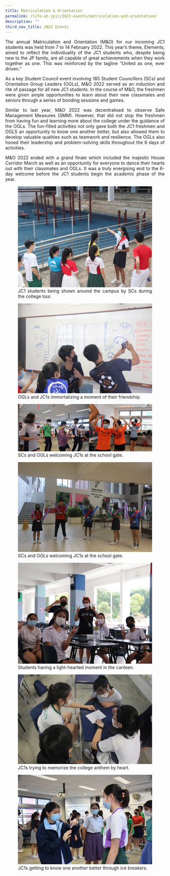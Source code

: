 ```yaml
---
title: Matriculation & Orientation
permalink: /life-at-jpjc/2022-events/matriculation-and-orientation/
description: ""
third_nav_title: 2022 Events
---
```

<div align=justify>
<p>
The annual Matriculation and Orientation (M&O) for our incoming JC1 students was held from 7 to 14 February 2022. This year’s theme, Elements, aimed to reflect the individuality of the JC1 students who, despite being new to the JP family, are all capable of great achievements when they work together as one. This was reinforced by the tagline “United as one, ever driven.”</p>

<p>
As a key Student Council event involving 185 Student Councillors (SCs) and Orientation Group Leaders (OGLs), M&O 2022 served as an induction and rite of passage for all new JC1 students. In the course of M&O, the freshmen were given ample opportunities to learn about their new classmates and seniors through a series of bonding sessions and games.</p>

<p>
Similar to last year, M&O 2022 was decentralised to observe Safe Management Measures (SMM). However, that did not stop the freshmen from having fun and learning more about the college under the guidance of the OGLs. The fun-filled activities not only gave both the JC1 freshmen and OGLS an opportunity to know one another better, but also allowed them to develop valuable qualities such as teamwork and resilience. The OGLs also honed their leadership and problem-solving skills throughout the 6 days of activities.</p>

<p>
M&O 2022 ended with a grand finale which included the majestic House Corridor March as well as an opportunity for everyone to dance their hearts out with their classmates and OGLs. It was a truly energising end to the 6-day welcome before the JC1 students begin the academic phase of the year.</p>

<figure>
<img src="/images/2022orientation1.jpg">
<figcaption>JC1 students being shown around the campus by SCs during the college tour.</figcaption>
</figure>

<figure>
<img src="/images/2022orientation2.jpg">
<figcaption>OGLs and JC1s immortalizing a moment of their friendship.</figcaption>
</figure>

<figure>
<img src="/images/2022orientation3.png">
<figcaption>SCs and OGLs welcoming JC1s at the school gate.</figcaption>
</figure>

<figure>
<img src="/images/2022orientation4.jpg">
<figcaption>SCs and OGLs welcoming JC1s at the school gate.</figcaption>
</figure>

<figure>
<img src="/images/2022orientation5.jpg">
<figcaption>Students having a light-hearted moment in the canteen.</figcaption>
</figure>

<figure>
<img src="/images/2022orientation6.jpg">
<figcaption>JC1s trying to memorize the college anthem by heart.</figcaption>
</figure>

<figure>
<img src="/images/2022orientation7.jpg">
<figcaption>JC1s getting to know one another better through ice breakers.</figcaption>
</figure>